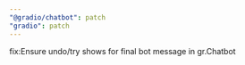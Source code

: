 ```yaml
---
"@gradio/chatbot": patch
"gradio": patch
---
```


fix:Ensure undo/try shows for final bot message in gr.Chatbot
